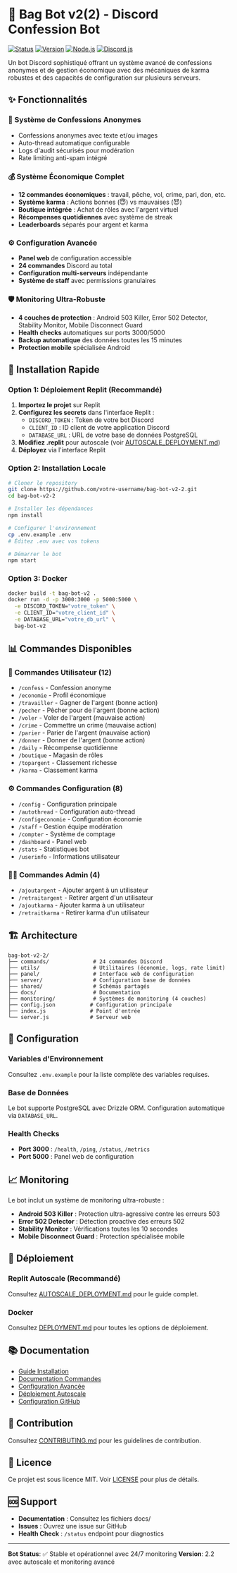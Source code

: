 # 🤖 Bag Bot v2(2) - Discord Confession Bot

[![Status](https://img.shields.io/badge/status-stable-green.svg)](https://github.com)
[![Version](https://img.shields.io/badge/version-2.2-blue.svg)](https://github.com)
[![Node.js](https://img.shields.io/badge/node.js-20+-brightgreen.svg)](https://nodejs.org)
[![Discord.js](https://img.shields.io/badge/discord.js-14.21.0-blue.svg)](https://discord.js.org)

Un bot Discord sophistiqué offrant un système avancé de confessions anonymes et de gestion économique avec des mécaniques de karma robustes et des capacités de configuration sur plusieurs serveurs.

## ✨ Fonctionnalités

### 🔐 Système de Confessions Anonymes
- Confessions anonymes avec texte et/ou images
- Auto-thread automatique configurable
- Logs d'audit sécurisés pour modération
- Rate limiting anti-spam intégré

### 💰 Système Économique Complet
- **12 commandes économiques** : travail, pêche, vol, crime, pari, don, etc.
- **Système karma** : Actions bonnes (😇) vs mauvaises (😈)
- **Boutique intégrée** : Achat de rôles avec l'argent virtuel
- **Récompenses quotidiennes** avec système de streak
- **Leaderboards** séparés pour argent et karma

### ⚙️ Configuration Avancée
- **Panel web** de configuration accessible
- **24 commandes** Discord au total
- **Configuration multi-serveurs** indépendante
- **Système de staff** avec permissions granulaires

### 🛡️ Monitoring Ultra-Robuste
- **4 couches de protection** : Android 503 Killer, Error 502 Detector, Stability Monitor, Mobile Disconnect Guard
- **Health checks** automatiques sur ports 3000/5000
- **Backup automatique** des données toutes les 15 minutes
- **Protection mobile** spécialisée Android

## 🚀 Installation Rapide

### Option 1: Déploiement Replit (Recommandé)

1. **Importez le projet** sur Replit
2. **Configurez les secrets** dans l'interface Replit :
   - `DISCORD_TOKEN` : Token de votre bot Discord
   - `CLIENT_ID` : ID client de votre application Discord
   - `DATABASE_URL` : URL de votre base de données PostgreSQL
3. **Modifiez .replit** pour autoscale (voir [AUTOSCALE_DEPLOYMENT.md](AUTOSCALE_DEPLOYMENT.md))
4. **Déployez** via l'interface Replit

### Option 2: Installation Locale

```bash
# Cloner le repository
git clone https://github.com/votre-username/bag-bot-v2-2.git
cd bag-bot-v2-2

# Installer les dépendances
npm install

# Configurer l'environnement
cp .env.example .env
# Éditez .env avec vos tokens

# Démarrer le bot
npm start
```

### Option 3: Docker

```bash
docker build -t bag-bot-v2 .
docker run -d -p 3000:3000 -p 5000:5000 \
  -e DISCORD_TOKEN="votre_token" \
  -e CLIENT_ID="votre_client_id" \
  -e DATABASE_URL="votre_db_url" \
  bag-bot-v2
```

## 📊 Commandes Disponibles

### 👤 Commandes Utilisateur (12)
- `/confess` - Confession anonyme
- `/economie` - Profil économique
- `/travailler` - Gagner de l'argent (bonne action)
- `/pecher` - Pêcher pour de l'argent (bonne action)
- `/voler` - Voler de l'argent (mauvaise action)
- `/crime` - Commettre un crime (mauvaise action)
- `/parier` - Parier de l'argent (mauvaise action)
- `/donner` - Donner de l'argent (bonne action)
- `/daily` - Récompense quotidienne
- `/boutique` - Magasin de rôles
- `/topargent` - Classement richesse
- `/karma` - Classement karma

### ⚙️ Commandes Configuration (8)
- `/config` - Configuration principale
- `/autothread` - Configuration auto-thread
- `/configeconomie` - Configuration économie
- `/staff` - Gestion équipe modération
- `/compter` - Système de comptage
- `/dashboard` - Panel web
- `/stats` - Statistiques bot
- `/userinfo` - Informations utilisateur

### 👨‍💼 Commandes Admin (4)
- `/ajoutargent` - Ajouter argent à un utilisateur
- `/retraitargent` - Retirer argent d'un utilisateur
- `/ajoutkarma` - Ajouter karma à un utilisateur
- `/retraitkarma` - Retirer karma d'un utilisateur

## 🏗️ Architecture

```
bag-bot-v2-2/
├── commands/              # 24 commandes Discord
├── utils/                 # Utilitaires (économie, logs, rate limit)
├── panel/                 # Interface web de configuration
├── server/                # Configuration base de données
├── shared/                # Schémas partagés
├── docs/                  # Documentation
├── monitoring/            # Systèmes de monitoring (4 couches)
├── config.json           # Configuration principale
├── index.js              # Point d'entrée
└── server.js             # Serveur web
```

## 🔧 Configuration

### Variables d'Environnement
Consultez `.env.example` pour la liste complète des variables requises.

### Base de Données
Le bot supporte PostgreSQL avec Drizzle ORM. Configuration automatique via `DATABASE_URL`.

### Health Checks
- **Port 3000** : `/health`, `/ping`, `/status`, `/metrics`
- **Port 5000** : Panel web de configuration

## 📈 Monitoring

Le bot inclut un système de monitoring ultra-robuste :

- **Android 503 Killer** : Protection ultra-agressive contre les erreurs 503
- **Error 502 Detector** : Détection proactive des erreurs 502
- **Stability Monitor** : Vérifications toutes les 10 secondes
- **Mobile Disconnect Guard** : Protection spécialisée mobile

## 🚀 Déploiement

### Replit Autoscale (Recommandé)
Consultez [AUTOSCALE_DEPLOYMENT.md](AUTOSCALE_DEPLOYMENT.md) pour le guide complet.

### Docker
Consultez [DEPLOYMENT.md](DEPLOYMENT.md) pour toutes les options de déploiement.

## 📚 Documentation

- [Guide Installation](docs/INSTALLATION.md)
- [Documentation Commandes](docs/COMMANDES.md)
- [Configuration Avancée](docs/CONFIGURATION.md)
- [Déploiement Autoscale](AUTOSCALE_DEPLOYMENT.md)
- [Configuration GitHub](GITHUB_SETUP_V2.md)

## 🤝 Contribution

Consultez [CONTRIBUTING.md](CONTRIBUTING.md) pour les guidelines de contribution.

## 📄 Licence

Ce projet est sous licence MIT. Voir [LICENSE](LICENSE) pour plus de détails.

## 🆘 Support

- **Documentation** : Consultez les fichiers docs/
- **Issues** : Ouvrez une issue sur GitHub
- **Health Check** : `/status` endpoint pour diagnostics

---

**Bot Status**: ✅ Stable et opérationnel avec 24/7 monitoring
**Version**: 2.2 avec autoscale et monitoring avancé